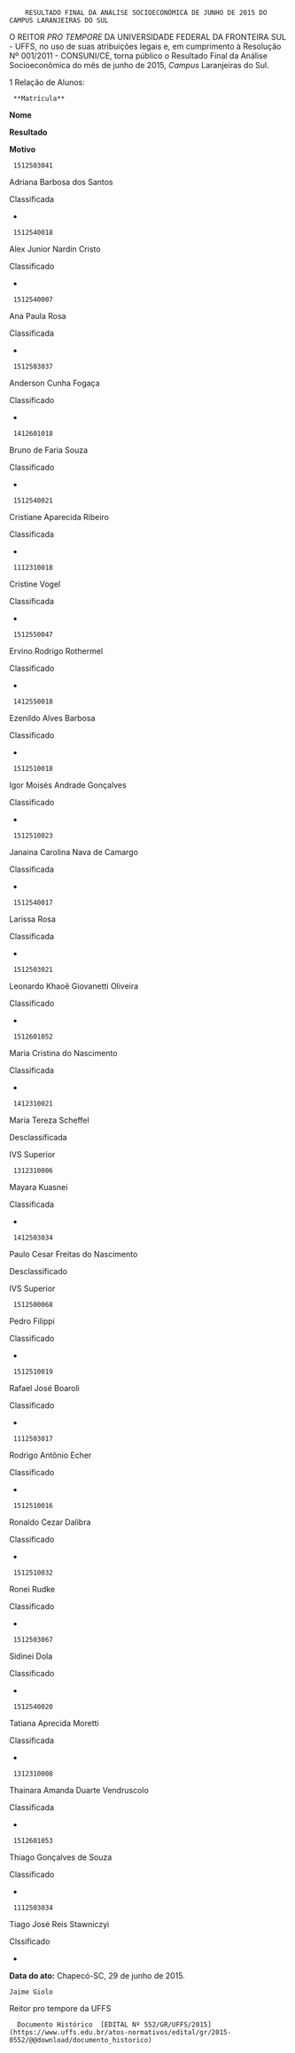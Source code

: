         RESULTADO FINAL DA ANÁLISE SOCIOECONÔMICA DE JUNHO DE 2015 DO CAMPUS LARANJEIRAS DO SUL  

O REITOR *PRO TEMPORE* DA UNIVERSIDADE FEDERAL DA FRONTEIRA SUL - UFFS, no uso de suas atribuições legais e, em cumprimento à Resolução Nº 001/2011 - CONSUNI/CE, torna público o Resultado Final da Análise Socioeconômica do mês de junho de 2015, *Campus* Laranjeiras do Sul.

 1 Relação de Alunos:

     **Matrícula**

   **Nome**

   **Resultado**

   **Motivo**

     1512503041

   Adriana Barbosa dos Santos

   Classificada

   -

     1512540018

   Alex Junior Nardin Cristo

   Classificado

   -

     1512540007

   Ana Paula Rosa

   Classificada

   -

     1512503037

   Anderson Cunha Fogaça

   Classificado

   -

     1412601018

   Bruno de Faria Souza

   Classificado

   -

     1512540021

   Cristiane Aparecida Ribeiro

   Classificada

   -

     1112310018

   Cristine Vogel

   Classificada

   -

     1512550047

   Ervino Rodrigo Rothermel

   Classificado

   -

     1412550018

   Ezenildo Alves Barbosa

   Classificado

   -

     1512510018

   Igor Moisés Andrade Gonçalves

   Classificado

   -

     1512510023

   Janaina Carolina Nava de Camargo

   Classificada

   -

     1512540017

   Larissa Rosa

   Classificada

   -

     1512503021

   Leonardo Khaoê Giovanetti Oliveira

   Classificado

   -

     1512601052

   Maria Cristina do Nascimento

   Classificada

   -

     1412310021

   Maria Tereza Scheffel

   Desclassificada

   IVS Superior

     1312310006

   Mayara Kuasnei

   Classificada

   -

     1412503034

   Paulo Cesar Freitas do Nascimento

   Desclassificado

   IVS Superior

     1512500068

   Pedro Filippi

   Classificado

   -

     1512510019

   Rafael José Boaroli

   Classificado

   -

     1112503017

   Rodrigo Antônio Echer

   Classificado

   -

     1512510016

   Ronaldo Cezar Dalibra

   Classificado

   -

     1512510032

   Ronei Rudke

   Classificado

   -

     1512503067

   Sidinei Dola

   Classificado

   -

     1512540020

   Tatiana Aprecida Moretti

   Classificada

   -

     1312310008

   Thainara Amanda Duarte Vendruscolo

   Classificada

   -

     1512601053

   Thiago Gonçalves de Souza

   Classificado

   -

     1112503034

   Tiago José Reis Stawniczyi

   Clssificado

   -

      

   **Data do ato:** Chapecó-SC, 29 de junho de 2015.   
 

    Jaime Giolo   
 Reitor pro tempore da UFFS 

      Documento Histórico  [EDITAL Nº 552/GR/UFFS/2015](https://www.uffs.edu.br/atos-normativos/edital/gr/2015-0552/@@download/documento_historico)     
      
